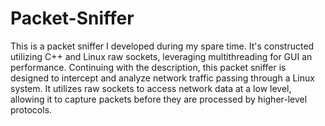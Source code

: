# Packet-Sniffer

This is a packet sniffer I developed during my spare time. It's constructed utilizing C++ and Linux raw sockets, leveraging multithreading for GUI an performance. Continuing with the description, this packet sniffer is designed to intercept and analyze network traffic passing through a Linux system. It utilizes raw sockets to access network data at a low level, allowing it to capture packets before they are processed by higher-level protocols.
